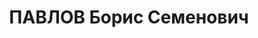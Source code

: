 ---
title: ПАВЛОВ Борис Семенович
description: 'Род. в 1908, г. Москва, русский, обр.: высшее, окончил Московский геологоразведочный
  институт. Инженер-геолог, преподаватель географических курсов в Красноярске.

  Арестован 03.04.1936. Приговор: выездная сессия ВК ВС СССР, 21.04.1937 – 10 лет
  тюремного заключения и 5 лет лишения политических прав с конфискацией личного имущества.
  Отбывал срок в Мариинской тюрьме, с 17.07.1939 в Норильлаге. Освобожден из заключения
  04.10.1945. Был в ссылке в Норильске.

  Реабилитирован ВК ВС СССР 02.06.1956'
---